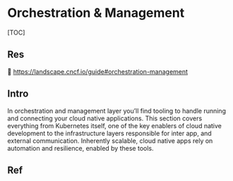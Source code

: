 # Orchestration & Management

[TOC]



## Res
📂 https://landscape.cncf.io/guide#orchestration-management



## Intro
In orchestration and management layer you’ll find tooling to handle running and connecting your cloud native applications. This section covers everything from Kubernetes itself, one of the key enablers of cloud native development to the infrastructure layers responsible for inter app, and external communication. Inherently scalable, cloud native apps rely on automation and resilience, enabled by these tools.



## Ref

